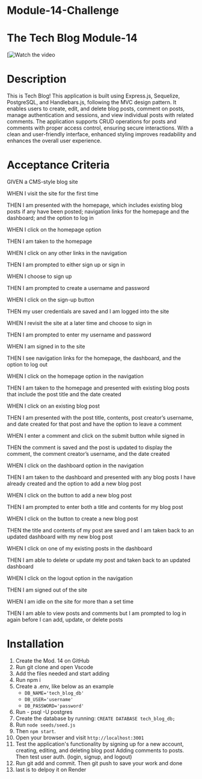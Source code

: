# Module-14-Challenge

# The Tech Blog Module-14

[![Watch the video](https://drive.google.com/file/d/18p38Xl_uI-FHsMyeYly7gVEykTZUYEq0/view?usp=drive_link)



# Description

This is Tech Blog! This application is built using Express.js, Sequelize, PostgreSQL, and Handlebars.js, following the  MVC design pattern. It enables users to create, edit, and delete blog posts, comment on posts, manage authentication and sessions, and view individual posts with related comments. The application supports CRUD operations for posts and comments with proper access control, ensuring secure interactions. With a clean and user-friendly interface, enhanced styling improves readability and enhances the overall user experience.



# Acceptance Criteria 

GIVEN a CMS-style blog site

WHEN I visit the site for the first time

THEN I am presented with the homepage, which includes existing blog posts if any have been posted; navigation links for the homepage and the dashboard; and the option to log in

WHEN I click on the homepage option

THEN I am taken to the homepage

WHEN I click on any other links in the navigation

THEN I am prompted to either sign up or sign in

WHEN I choose to sign up

THEN I am prompted to create a username and password

WHEN I click on the sign-up button

THEN my user credentials are saved and I am logged into the site

WHEN I revisit the site at a later time and choose to sign in

THEN I am prompted to enter my username and password

WHEN I am signed in to the site

THEN I see navigation links for the homepage, the dashboard, and the option to log out

WHEN I click on the homepage option in the navigation

THEN I am taken to the homepage and presented with existing blog posts that include the post title and the date created

WHEN I click on an existing blog post

THEN I am presented with the post title, contents, post creator’s username, and date created for that post and have the option to leave a comment

WHEN I enter a comment and click on the submit button while signed in

THEN the comment is saved and the post is updated to display the comment, the comment creator’s username, and the date created

WHEN I click on the dashboard option in the navigation

THEN I am taken to the dashboard and presented with any blog posts I have already created and the option to add a new blog post

WHEN I click on the button to add a new blog post

THEN I am prompted to enter both a title and contents for my blog post

WHEN I click on the button to create a new blog post

THEN the title and contents of my post are saved and I am taken back to an updated dashboard with my new blog post

WHEN I click on one of my existing posts in the dashboard

THEN I am able to delete or update my post and taken back to an updated dashboard

WHEN I click on the logout option in the navigation

THEN I am signed out of the site

WHEN I am idle on the site for more than a set time

THEN I am able to view posts and comments but I am prompted to log in again before I can add, update, or delete posts



# Installation 

1. Create the Mod. 14 on GitHub
2. Run git clone  and open Vscode
3. Add the files needed and start adding   
4. Run npm i  
5. Create a .env, like below as an example 
   - `DB_NAME='tech_blog_db'`  
   - `DB_USER='username'`  
   - `DB_PASSWORD='password'`  
6. Run - psql -U postgres
7. Create the database by running:  `CREATE DATABASE tech_blog_db;`
8. Run `node seeds/seed.js` 
9. Then `npm start`. 
10. Open your browser and visit `http://localhost:3001` 
11. Test the application's functionality by signing up for a new account, creating, editing, and deleting blog post  Adding comments to posts. Then test user auth. (login, signup, and logout)  
12. Run git add and commit. Then git push to save your work and done  
11. last is to delpoy it on Render


